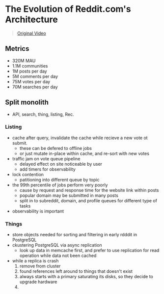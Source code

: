# The Evolution of Reddit.com's Architecture
> [Original Video](https://www.youtube.com/watch?v=nUcO7n4hek4&t=3s)

## Metrics
- 320M MAU
- 1.1M communities
- 1M posts per day
- 5M comments per day
- 75M votes per day
- 70M searches per day

## Split monolith
- API, search, thing, listing, Rec.

### Listing
- cache after query, invalidate the cache while recieve a new vote ot submit.
  - these can be defered to offline jobs
  - or just mutate in-place within cache, and re-sort with new votes
- traffic jam on vote queue pipeline
  - delayed effect on site noticeable by user
  - add timers for observability
- lock contention
  - patitioning into different queue by topic
- the 99th percentile of jobs perform very poorly
  - cause by request and response time for the website link within posts
  - popular domain may be submitted in many posts
  - split in to subreddit, domain, and profile queues for different type of tasks
- observability is important

### Things
- store objects needed for sorting and filtering in early rdddit in PostgreSQL
- ckustering PostgreSQL via async replication
  - look up data in memcache first, and prefer to use replication for read operation while data not been cached
- while a replica is crash
  1. remove from cluster
  2. found references left around to things that doesn't exist
  3. always starts with a primary saturating its disks, so they decide to upgrade hardware
  4. 
